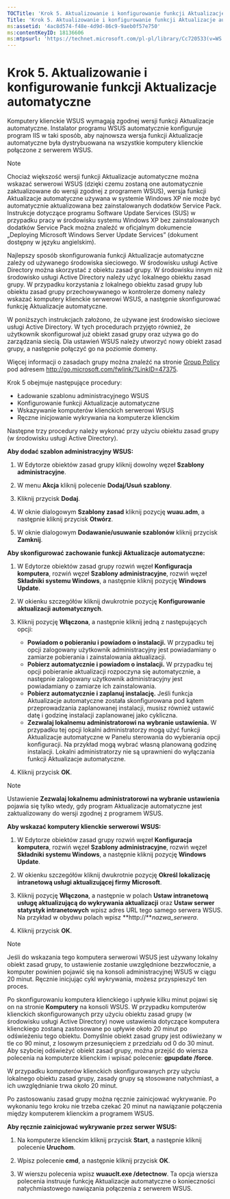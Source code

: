 ```yaml
---
TOCTitle: 'Krok 5. Aktualizowanie i konfigurowanie funkcji Aktualizacje automatyczne'
Title: 'Krok 5. Aktualizowanie i konfigurowanie funkcji Aktualizacje automatyczne'
ms:assetid: '4ac8d574-f48e-4d9d-86c9-9aeb0f57e750'
ms:contentKeyID: 18136606
ms:mtpsurl: 'https://technet.microsoft.com/pl-pl/library/Cc720533(v=WS.10)'
---
```


Krok 5. Aktualizowanie i konfigurowanie funkcji Aktualizacje automatyczne
=========================================================================

Komputery klienckie WSUS wymagają zgodnej wersji funkcji Aktualizacje automatyczne. Instalator programu WSUS automatycznie konfiguruje program IIS w taki sposób, aby najnowsza wersja funkcji Aktualizacje automatyczne była dystrybuowana na wszystkie komputery klienckie połączone z serwerem WSUS.

> [!note]  
> Chociaż większość wersji funkcji Aktualizacje automatyczne można wskazać serwerowi WSUS (dzięki czemu zostaną one automatycznie zaktualizowane do wersji zgodnej z programem WSUS), wersja funkcji Aktualizacje automatyczne używana w systemie Windows XP nie może być automatycznie aktualizowana bez zainstalowanych dodatków Service Pack. Instrukcje dotyczące programu Software Update Services (SUS) w przypadku pracy w środowisku systemu Windows XP bez zainstalowanych dodatków Service Pack można znaleźć w oficjalnym dokumencie „Deploying Microsoft Windows Server Update Services” (dokument dostępny w języku angielskim). 

Najlepszy sposób skonfigurowania funkcji Aktualizacje automatyczne zależy od używanego środowiska sieciowego. W środowisku usługi Active Directory można skorzystać z obiektu zasad grupy. W środowisku innym niż środowisko usługi Active Directory należy użyć lokalnego obiektu zasad grupy. W przypadku korzystania z lokalnego obiektu zasad grupy lub obiektu zasad grupy przechowywanego w kontrolerze domeny należy wskazać komputery klienckie serwerowi WSUS, a następnie skonfigurować funkcję Aktualizacje automatyczne.

W poniższych instrukcjach założono, że używane jest środowisko sieciowe usługi Active Directory. W tych procedurach przyjęto również, że użytkownik skonfigurował już obiekt zasad grupy oraz używa go do zarządzania siecią. Dla ustawień WSUS należy utworzyć nowy obiekt zasad grupy, a następnie połączyć go na poziomie domeny.

Więcej informacji o zasadach grupy można znaleźć na stronie [Group Policy](http://go.microsoft.com/fwlink/?linkid=47375) pod adresem http://go.microsoft.com/fwlink/?LinkID=47375.

Krok 5 obejmuje następujące procedury:

-   Ładowanie szablonu administracyjnego WSUS
-   Konfigurowanie funkcji Aktualizacje automatyczne
-   Wskazywanie komputerów klienckich serwerowi WSUS
-   Ręczne inicjowanie wykrywania na komputerze klienckim

Następne trzy procedury należy wykonać przy użyciu obiektu zasad grupy (w środowisku usługi Active Directory).

**Aby dodać szablon administracyjny WSUS:**
1.  W Edytorze obiektów zasad grupy kliknij dowolny węzeł **Szablony administracyjne**.

2.  W menu **Akcja** kliknij polecenie **Dodaj/Usuń szablony**.

3.  Kliknij przycisk **Dodaj**.

4.  W oknie dialogowym **Szablony zasad** kliknij pozycję **wuau.adm**, a następnie kliknij przycisk **Otwórz**.

5.  W oknie dialogowym **Dodawanie/usuwanie szablonów** kliknij przycisk **Zamknij**.

**Aby skonfigurować zachowanie funkcji Aktualizacje automatyczne:**
1.  W Edytorze obiektów zasad grupy rozwiń węzeł **Konfiguracja komputera**, rozwiń węzeł **Szablony administracyjne**, rozwiń węzeł **Składniki systemu Windows**, a następnie kliknij pozycję **Windows Update**.

2.  W okienku szczegółów kliknij dwukrotnie pozycję **Konfigurowanie aktualizacji automatycznych**.

3.  Kliknij pozycję **Włączona**, a następnie kliknij jedną z następujących opcji:

    -   **Powiadom o pobieraniu i powiadom o instalacji.** W przypadku tej opcji zalogowany użytkownik administracyjny jest powiadamiany o zamiarze pobierania i zainstalowania aktualizacji.
    -   **Pobierz automatycznie i powiadom o instalacji.** W przypadku tej opcji pobieranie aktualizacji rozpoczyna się automatycznie, a następnie zalogowany użytkownik administracyjny jest powiadamiany o zamiarze ich zainstalowania.
    -   **Pobierz automatycznie i zaplanuj instalację.** Jeśli funkcja Aktualizacje automatyczne została skonfigurowana pod kątem przeprowadzania zaplanowanej instalacji, musisz również ustawić datę i godzinę instalacji zaplanowanej jako cykliczna.
    -   **Zezwalaj lokalnemu administratorowi na wybranie ustawienia.** W przypadku tej opcji lokalni administratorzy mogą użyć funkcji Aktualizacje automatyczne w Panelu sterowania do wybierania opcji konfiguracji. Na przykład mogą wybrać własną planowaną godzinę instalacji. Lokalni administratorzy nie są uprawnieni do wyłączania funkcji Aktualizacje automatyczne.

4.  Kliknij przycisk **OK**.

> [!note]  
> Ustawienie **Zezwalaj lokalnemu administratorowi na wybranie ustawienia** pojawia się tylko wtedy, gdy program Aktualizacje automatyczne jest zaktualizowany do wersji zgodnej z programem WSUS. 

**Aby wskazać komputery klienckie serwerowi WSUS:**
1.  W Edytorze obiektów zasad grupy rozwiń węzeł **Konfiguracja komputera**, rozwiń węzeł **Szablony administracyjne**, rozwiń węzeł **Składniki systemu Windows**, a następnie kliknij pozycję **Windows Update**.

2.  W okienku szczegółów kliknij dwukrotnie pozycję **Określ lokalizację intranetową usługi aktualizującej firmy Microsoft**.

3.  Kliknij pozycję **Włączona**, a następnie w polach **Ustaw intranetową usługę aktualizującą do wykrywania aktualizacji** oraz **Ustaw serwer statystyk intranetowych** wpisz adres URL tego samego serwera WSUS. Na przykład w obydwu polach wpisz **http://***nazwa\_serwera*.

4.  Kliknij przycisk **OK**.

> [!note]  
> Jeśli do wskazania tego komputera serwerowi WSUS jest używany lokalny obiekt zasad grupy, to ustawienie zostanie uwzględnione bezzwłocznie, a komputer powinien pojawić się na konsoli administracyjnej WSUS w ciągu 20 minut. Ręcznie inicjując cykl wykrywania, możesz przyspieszyć ten proces. 

Po skonfigurowaniu komputera klienckiego i upływie kilku minut pojawi się on na stronie **Komputery** na konsoli WSUS. W przypadku komputerów klienckich skonfigurowanych przy użyciu obiektu zasad grupy (w środowisku usługi Active Directory) nowe ustawienia dotyczące komputera klienckiego zostaną zastosowane po upływie około 20 minut po odświeżeniu tego obiektu. Domyślnie obiekt zasad grupy jest odświeżany w tle co 90 minut, z losowym przesunięciem z przedziału od 0 do 30 minut. Aby szybciej odświeżyć obiekt zasad grupy, można przejść do wiersza polecenia na komputerze klienckim i wpisać polecenie: **gpupdate /force**.

W przypadku komputerów klienckich skonfigurowanych przy użyciu lokalnego obiektu zasad grupy, zasady grupy są stosowane natychmiast, a ich uwzględnianie trwa około 20 minut.

Po zastosowaniu zasad grupy można ręcznie zainicjować wykrywanie. Po wykonaniu tego kroku nie trzeba czekać 20 minut na nawiązanie połączenia między komputerem klienckim a programem WSUS.

**Aby ręcznie zainicjować wykrywanie przez serwer WSUS:**
1.  Na komputerze klienckim kliknij przycisk **Start**, a następnie kliknij polecenie **Uruchom**.

2.  Wpisz polecenie **cmd**, a następnie kliknij przycisk **OK**.

3.  W wierszu polecenia wpisz **wuauclt.exe /detectnow**. Ta opcja wiersza polecenia instruuje funkcję Aktualizacje automatyczne o konieczności natychmiastowego nawiązania połączenia z serwerem WSUS.
